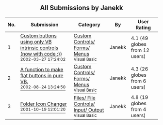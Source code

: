 ﻿<div align="center">

## All Submissions by Janekk

</div>

No.  | Submission | Category | By   | User Rating
---- | ---------- | -------- | ---- | -----------
1 | [Custom buttons using only VB intrinsic controls \(now with code :\)\)<br /><sup>2002-03-27 17:24:02</sup>](https://github.com/Planet-Source-Code/janekk-custom-buttons-using-only-vb-intrinsic-controls-now-with-code__1-33119) | [Custom Controls/ Forms/  Menus<br /><sup>Visual Basic</sup>](../ByCategory/custom-controls-forms-menus__1-4.md) | Janekk | 4.1 (49 globes from 12 users)
2 | [A function to make flat buttons in pure VB\.<br /><sup>2002-08-24 13:24:50</sup>](https://github.com/Planet-Source-Code/janekk-a-function-to-make-flat-buttons-in-pure-vb__1-38241) | [Custom Controls/ Forms/  Menus<br /><sup>Visual Basic</sup>](../ByCategory/custom-controls-forms-menus__1-4.md) | Janekk | 4.3 (26 globes from 6 users)
3 | [Folder Icon Changer<br /><sup>2001-10-19 12:01:20</sup>](https://github.com/Planet-Source-Code/janekk-folder-icon-changer__1-28244) | [Files/ File Controls/ Input/ Output<br /><sup>Visual Basic</sup>](../ByCategory/files-file-controls-input-output__1-3.md) | Janekk | 4.8 (19 globes from 4 users)
